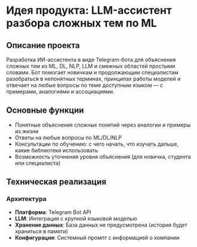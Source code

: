 
# Идея продукта: LLM-ассистент разбора сложных тем по ML

## Описание проекта
Разработка ИИ-ассистента в виде Telegram-бота для объяснения сложных тем из ML, DL, NLP, LLM и смежных областей простыми словами.
Бот помогает новичкам и продолжающим специалистам разобраться в непонятных терминах, принципах работы моделей и отвечает на любые вопросы по теме доступным языком — с примерами, аналогиями и ассоциациями.

## Основные функции
- Понятные объяснения сложных понятий через аналогии и примеры из жизни
- Ответы на любые вопросы по ML/DL/NLP
- Консультации по обучению: с чего начать, что изучать дальше, какие библиотеки использовать
- Возможность уточнения уровня объяснения (для новичка, студента или специалиста)

## Техническая реализация

### Архитектура
- **Платформа**: Telegram Bot API
- **LLM**: Интеграция с крупной языковой моделью
- **Хранение данных**: База данных не предусмотрена (история будет храниться в памяти)
- **Конфигурация**: Системный промпт с информацией о компании